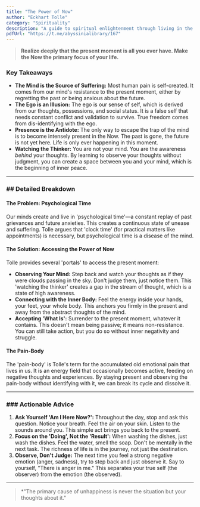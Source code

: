 ```yaml
---
title: "The Power of Now"
author: "Eckhart Tolle"
category: "Spirituality"
description: "A guide to spiritual enlightenment through living in the present moment."
pdfUrl: "https://t.me/abyssinialibrary/167"
---
```

> **Realize deeply that the present moment is all you ever have. Make the Now the primary focus of your life.**

### Key Takeaways

-   **The Mind is the Source of Suffering:** Most human pain is self-created. It comes from our mind's resistance to the present moment, either by regretting the past or being anxious about the future.
-   **The Ego is an Illusion:** The ego is our sense of self, which is derived from our thoughts, possessions, and social status. It is a false self that needs constant conflict and validation to survive. True freedom comes from dis-identifying with the ego.
-   **Presence is the Antidote:** The only way to escape the trap of the mind is to become intensely present in the Now. The past is gone, the future is not yet here. Life is only ever happening in this moment.
-   **Watching the Thinker:** You are not your mind. You are the awareness *behind* your thoughts. By learning to observe your thoughts without judgment, you can create a space between you and your mind, which is the beginning of inner peace.

---

### ## Detailed Breakdown

#### The Problem: Psychological Time
Our minds create and live in 'psychological time'—a constant replay of past grievances and future anxieties. This creates a continuous state of unease and suffering. Tolle argues that 'clock time' (for practical matters like appointments) is necessary, but psychological time is a disease of the mind.

#### The Solution: Accessing the Power of Now
Tolle provides several 'portals' to access the present moment:
-   **Observing Your Mind:** Step back and watch your thoughts as if they were clouds passing in the sky. Don't judge them, just notice them. This 'watching the thinker' creates a gap in the stream of thought, which is a state of high awareness.
-   **Connecting with the Inner Body:** Feel the energy inside your hands, your feet, your whole body. This anchors you firmly in the present and away from the abstract thoughts of the mind.
-   **Accepting 'What Is':** Surrender to the present moment, whatever it contains. This doesn't mean being passive; it means non-resistance. You can still take action, but you do so without inner negativity and struggle.

#### The Pain-Body
The 'pain-body' is Tolle's term for the accumulated old emotional pain that lives in us. It is an energy field that occasionally becomes active, feeding on negative thoughts and experiences. By staying present and observing the pain-body without identifying with it, we can break its cycle and dissolve it.

---

### ### Actionable Advice

1.  **Ask Yourself 'Am I Here Now?':** Throughout the day, stop and ask this question. Notice your breath. Feel the air on your skin. Listen to the sounds around you. This simple act brings you back to the present.
2.  **Focus on the 'Doing', Not the 'Result':** When washing the dishes, just wash the dishes. Feel the water, smell the soap. Don't be mentally in the next task. The richness of life is in the journey, not just the destination.
3.  **Observe, Don't Judge:** The next time you feel a strong negative emotion (anger, sadness), try to step back and just observe it. Say to yourself, "There is anger in me." This separates your true self (the observer) from the emotion (the observed).

---

> *"The primary cause of unhappiness is never the situation but your thoughts about it."
